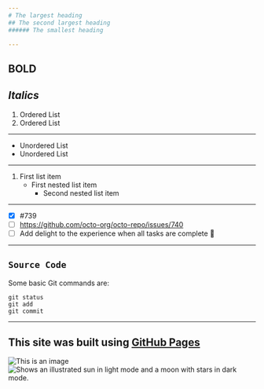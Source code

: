 ```yaml
---
# The largest heading
## The second largest heading
###### The smallest heading

---
```

**BOLD**
---
*Italics*
---
1. Ordered List
2. Ordered List
---
- Unordered List
- Unordered List
---
1. First list item
   - First nested list item
     - Second nested list item
 ---
- [x] #739
- [ ] https://github.com/octo-org/octo-repo/issues/740
- [ ] Add delight to the experience when all tasks are complete :tada:
---
`Source Code`
---
Some basic Git commands are:
```
git status
git add
git commit
```
---
This site was built using [GitHub Pages](https://pages.github.com/)
---
![This is an image](https://myoctocat.com/assets/images/base-octocat.svg)
<picture>
  <source media="(prefers-color-scheme: dark)" srcset="https://user-images.githubusercontent.com/25423296/163456776-7f95b81a-f1ed-45f7-b7ab-8fa810d529fa.png">
  <source media="(prefers-color-scheme: light)" srcset="https://user-images.githubusercontent.com/25423296/163456779-a8556205-d0a5-45e2-ac17-42d089e3c3f8.png">
  <img alt="Shows an illustrated sun in light mode and a moon with stars in dark mode." src="https://user-images.githubusercontent.com/25423296/163456779-a8556205-d0a5-45e2-ac17-42d089e3c3f8.png">
</picture>
